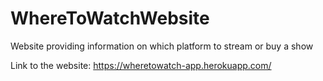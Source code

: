 # WhereToWatchWebsite
Website providing information on which platform to stream or buy a show

Link to the website: https://wheretowatch-app.herokuapp.com/
